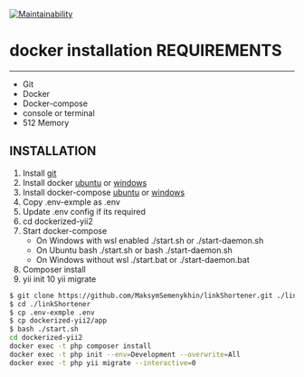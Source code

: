 [![Maintainability](https://api.codeclimate.com/v1/badges/8a8b4d505c1f7ecba52c/maintainability)](https://codeclimate.com/github/MaksymSemenykhin/linkShortener/maintainability)
# docker installation REQUIREMENTS
------------
  - Git
  - Docker 
  - Docker-compose
  - console or terminal
  - 512 Memory 
  
INSTALLATION
------------
1. Install [git](https://git-scm.com/book/en/v2/Getting-Started-Installing-Git)
2. Install docker [ubuntu](https://docs.docker.com/engine/install/ubuntu/) or [windows](https://docs.docker.com/engine/install/ubuntu/)
3. Install docker-compose [ubuntu](https://docs.docker.com/compose/install/#linux) or [windows](https://docs.docker.com/compose/install/#windows)
4. Copy .env-exmple as .env
5. Update .env config if its required
6. cd dockerized-yii2
7. Start docker-compose
    * On Windows with wsl enabled ./start.sh or ./start-daemon.sh
    * On Ubuntu bash ./start.sh or bash ./start-daemon.sh
    * On Windows without wsl ./start.bat or ./start-daemon.bat
8. Composer install
9. yii init
10 yii migrate


```sh
$ git clone https://github.com/MaksymSemenykhin/linkShortener.git ./linkShortener
$ cd ./linkShortener
$ cp .env-exmple .env
$ cp dockerized-yii2/app
$ bash ./start.sh
cd dockerized-yii2
docker exec -t php composer install
docker exec -t php init --env=Development --overwrite=All
docker exec -t php yii migrate --interactive=0
```

